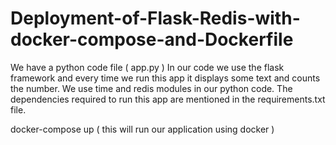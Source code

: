 # Deployment-of-Flask-Redis-with-docker-compose-and-Dockerfile

We have a python code file ( app.py ) In our code we use the flask framework and every time we run this app it displays some text and counts the number. We use time and redis modules in our python code. The dependencies required to run this app are mentioned in the requirements.txt file.

docker-compose up   ( this will run our application using docker )
